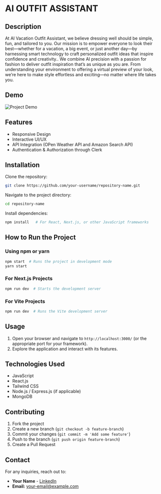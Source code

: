 # AI OUTFIT ASSISTANT

## Description
At AI Vacation Outfit Assistant, we believe dressing well should be simple, fun, and tailored to you. 
Our mission is to empower everyone to look their best—whether for a vacation, a big event, 
or just another day—by harnessing smart technology to craft personalized outfit ideas that inspire confidence and creativity..
We combine AI precision with a passion for fashion to deliver outfit inspiration that’s as unique as you are. From understanding 
your environment to offering a virtual preview of your look, we’re here to make style effortless and exciting—no matter where life takes you.

## Demo

![Project Demo](assets/work3.png)


## Features
- Responsive Design
- Interactive UI/UX
- API Integration (OPen Weather API and Amazon Search API)
- Authentication & Authorization through Clerk

## Installation

Clone the repository:
```sh
git clone https://github.com/your-username/repository-name.git
```

Navigate to the project directory:
```sh
cd repository-name
```

Install dependencies:
```sh
npm install   # For React, Next.js, or other JavaScript frameworks
```

## How to Run the Project

### Using npm or yarn
```sh
npm start  # Runs the project in development mode
yarn start
```

### For Next.js Projects
```sh
npm run dev  # Starts the development server
```

### For Vite Projects
```sh
npm run dev  # Runs the Vite development server
```

## Usage
1. Open your browser and navigate to `http://localhost:3000/` (or the appropriate port for your framework).
2. Explore the application and interact with its features.

## Technologies Used
- JavaScript
- React.js
- Tailwind CSS 
- Node.js / Express.js (if applicable)
- MongoDB 

## Contributing
1. Fork the project
2. Create a new branch (`git checkout -b feature-branch`)
3. Commit your changes (`git commit -m 'Add some feature'`)
4. Push to the branch (`git push origin feature-branch`)
5. Create a Pull Request


## Contact
For any inquiries, reach out to:
- **Your Name** - [LinkedIn](https://www.linkedin.com/in/your-profile)
- **Email:** your-email@example.com

